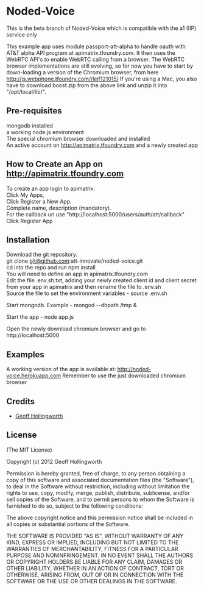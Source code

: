 # Noded-Voice

This is the beta branch of Noded-Voice which is compatible with the a1 (IIP) service only

This example app uses module passport-att-alpha to handle oauth with AT&T alpha API program at apimatrix.tfoundry.com.
It then uses the WebRTC API's to enable WebRTC calling from a browser.
The WebRTC browser implementations are still evolving, so for now you have to start by down-loading a version of the Chromium browser, from here  http://js.webphone.tfoundry.com//leif121015/
If you're using a Mac, you also have to download boost.zip from the above link and unzip it into "/opt/local/lib/".

## Pre-requisites

mongodb installed  
a working node.js environment  
The special chromium browser downloaded and installed  
An active account on http://apimatrix.tfoundry.com and a newly created app  

## How to Create an App on http://apimatrix.tfoundry.com

To create an app login to apimatrix.  
Click My Apps,  
Click Register a New App.  
Complete name, description (mandatory).  
For the callback url use "http://localhost:5000/users/auth/att/callback"  
Click Register App

## Installation

Download the git repository.  
git clone git@github.com:att-innovate/noded-voice.git  
cd into the repo and run npm install  
You will need to define an app in apimatrix.tfoundry.com  
Edit the file .env.sh.txt, adding your newly created client id and client secret from your app in apimatrix and then rename the file to .env.sh  
Source the file to set the environment variables - source .env.sh  

Start mongodb.  Example - mongod --dbpath /tmp &

Start the app - node app.js

Open the newly download chromium browser and go to http://localhost:5000

## Examples

A working version of the app is available at: http://noded-voice.herokuapp.com  Remember to use the just downloaded chromium browser

## Credits

  - [Geoff Hollingworth](http://github.com/eusholli)

## License

(The MIT License)

Copyright (c) 2012 Geoff Hollingworth

Permission is hereby granted, free of charge, to any person obtaining a copy of
this software and associated documentation files (the "Software"), to deal in
the Software without restriction, including without limitation the rights to
use, copy, modify, merge, publish, distribute, sublicense, and/or sell copies of
the Software, and to permit persons to whom the Software is furnished to do so,
subject to the following conditions:

The above copyright notice and this permission notice shall be included in all
copies or substantial portions of the Software.

THE SOFTWARE IS PROVIDED "AS IS", WITHOUT WARRANTY OF ANY KIND, EXPRESS OR
IMPLIED, INCLUDING BUT NOT LIMITED TO THE WARRANTIES OF MERCHANTABILITY, FITNESS
FOR A PARTICULAR PURPOSE AND NONINFRINGEMENT. IN NO EVENT SHALL THE AUTHORS OR
COPYRIGHT HOLDERS BE LIABLE FOR ANY CLAIM, DAMAGES OR OTHER LIABILITY, WHETHER
IN AN ACTION OF CONTRACT, TORT OR OTHERWISE, ARISING FROM, OUT OF OR IN
CONNECTION WITH THE SOFTWARE OR THE USE OR OTHER DEALINGS IN THE SOFTWARE.
